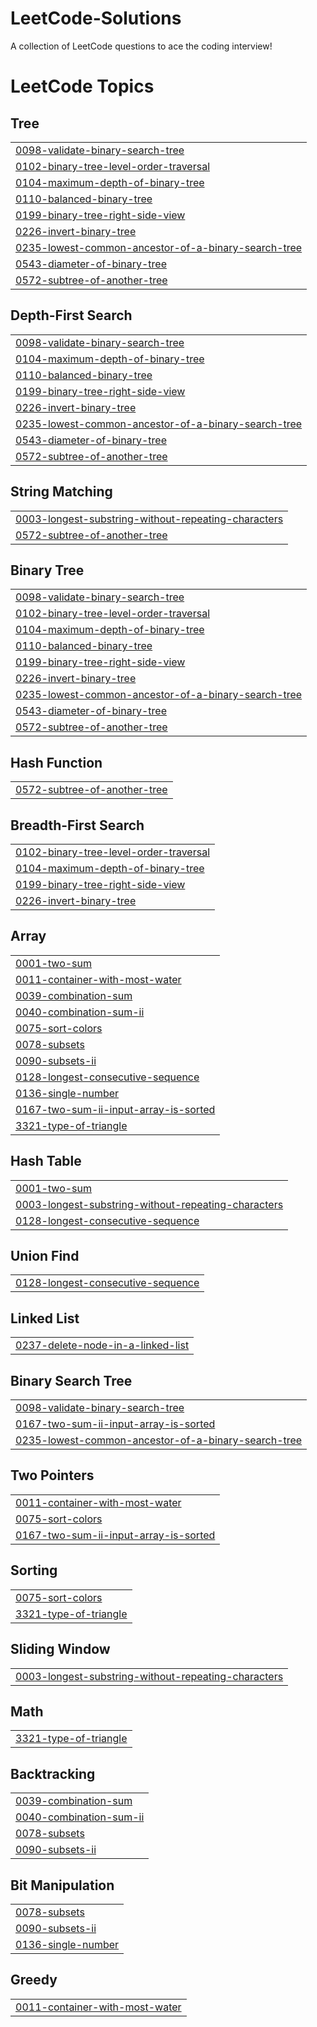 # LeetCode-Solutions
A collection of LeetCode questions to ace the coding interview!

<!---LeetCode Topics Start-->
# LeetCode Topics
## Tree
|  |
| ------- |
| [0098-validate-binary-search-tree](https://github.com/InspectorAB/LeetCode-Solutions/tree/master/0098-validate-binary-search-tree) |
| [0102-binary-tree-level-order-traversal](https://github.com/InspectorAB/LeetCode-Solutions/tree/master/0102-binary-tree-level-order-traversal) |
| [0104-maximum-depth-of-binary-tree](https://github.com/InspectorAB/LeetCode-Solutions/tree/master/0104-maximum-depth-of-binary-tree) |
| [0110-balanced-binary-tree](https://github.com/InspectorAB/LeetCode-Solutions/tree/master/0110-balanced-binary-tree) |
| [0199-binary-tree-right-side-view](https://github.com/InspectorAB/LeetCode-Solutions/tree/master/0199-binary-tree-right-side-view) |
| [0226-invert-binary-tree](https://github.com/InspectorAB/LeetCode-Solutions/tree/master/0226-invert-binary-tree) |
| [0235-lowest-common-ancestor-of-a-binary-search-tree](https://github.com/InspectorAB/LeetCode-Solutions/tree/master/0235-lowest-common-ancestor-of-a-binary-search-tree) |
| [0543-diameter-of-binary-tree](https://github.com/InspectorAB/LeetCode-Solutions/tree/master/0543-diameter-of-binary-tree) |
| [0572-subtree-of-another-tree](https://github.com/InspectorAB/LeetCode-Solutions/tree/master/0572-subtree-of-another-tree) |
## Depth-First Search
|  |
| ------- |
| [0098-validate-binary-search-tree](https://github.com/InspectorAB/LeetCode-Solutions/tree/master/0098-validate-binary-search-tree) |
| [0104-maximum-depth-of-binary-tree](https://github.com/InspectorAB/LeetCode-Solutions/tree/master/0104-maximum-depth-of-binary-tree) |
| [0110-balanced-binary-tree](https://github.com/InspectorAB/LeetCode-Solutions/tree/master/0110-balanced-binary-tree) |
| [0199-binary-tree-right-side-view](https://github.com/InspectorAB/LeetCode-Solutions/tree/master/0199-binary-tree-right-side-view) |
| [0226-invert-binary-tree](https://github.com/InspectorAB/LeetCode-Solutions/tree/master/0226-invert-binary-tree) |
| [0235-lowest-common-ancestor-of-a-binary-search-tree](https://github.com/InspectorAB/LeetCode-Solutions/tree/master/0235-lowest-common-ancestor-of-a-binary-search-tree) |
| [0543-diameter-of-binary-tree](https://github.com/InspectorAB/LeetCode-Solutions/tree/master/0543-diameter-of-binary-tree) |
| [0572-subtree-of-another-tree](https://github.com/InspectorAB/LeetCode-Solutions/tree/master/0572-subtree-of-another-tree) |
## String Matching
|  |
| ------- |
| [0003-longest-substring-without-repeating-characters](https://github.com/InspectorAB/LeetCode-Solutions/tree/master/0003-longest-substring-without-repeating-characters) |
| [0572-subtree-of-another-tree](https://github.com/InspectorAB/LeetCode-Solutions/tree/master/0572-subtree-of-another-tree) |
## Binary Tree
|  |
| ------- |
| [0098-validate-binary-search-tree](https://github.com/InspectorAB/LeetCode-Solutions/tree/master/0098-validate-binary-search-tree) |
| [0102-binary-tree-level-order-traversal](https://github.com/InspectorAB/LeetCode-Solutions/tree/master/0102-binary-tree-level-order-traversal) |
| [0104-maximum-depth-of-binary-tree](https://github.com/InspectorAB/LeetCode-Solutions/tree/master/0104-maximum-depth-of-binary-tree) |
| [0110-balanced-binary-tree](https://github.com/InspectorAB/LeetCode-Solutions/tree/master/0110-balanced-binary-tree) |
| [0199-binary-tree-right-side-view](https://github.com/InspectorAB/LeetCode-Solutions/tree/master/0199-binary-tree-right-side-view) |
| [0226-invert-binary-tree](https://github.com/InspectorAB/LeetCode-Solutions/tree/master/0226-invert-binary-tree) |
| [0235-lowest-common-ancestor-of-a-binary-search-tree](https://github.com/InspectorAB/LeetCode-Solutions/tree/master/0235-lowest-common-ancestor-of-a-binary-search-tree) |
| [0543-diameter-of-binary-tree](https://github.com/InspectorAB/LeetCode-Solutions/tree/master/0543-diameter-of-binary-tree) |
| [0572-subtree-of-another-tree](https://github.com/InspectorAB/LeetCode-Solutions/tree/master/0572-subtree-of-another-tree) |
## Hash Function
|  |
| ------- |
| [0572-subtree-of-another-tree](https://github.com/InspectorAB/LeetCode-Solutions/tree/master/0572-subtree-of-another-tree) |
## Breadth-First Search
|  |
| ------- |
| [0102-binary-tree-level-order-traversal](https://github.com/InspectorAB/LeetCode-Solutions/tree/master/0102-binary-tree-level-order-traversal) |
| [0104-maximum-depth-of-binary-tree](https://github.com/InspectorAB/LeetCode-Solutions/tree/master/0104-maximum-depth-of-binary-tree) |
| [0199-binary-tree-right-side-view](https://github.com/InspectorAB/LeetCode-Solutions/tree/master/0199-binary-tree-right-side-view) |
| [0226-invert-binary-tree](https://github.com/InspectorAB/LeetCode-Solutions/tree/master/0226-invert-binary-tree) |
## Array
|  |
| ------- |
| [0001-two-sum](https://github.com/InspectorAB/LeetCode-Solutions/tree/master/0001-two-sum) |
| [0011-container-with-most-water](https://github.com/InspectorAB/LeetCode-Solutions/tree/master/0011-container-with-most-water) |
| [0039-combination-sum](https://github.com/InspectorAB/LeetCode-Solutions/tree/master/0039-combination-sum) |
| [0040-combination-sum-ii](https://github.com/InspectorAB/LeetCode-Solutions/tree/master/0040-combination-sum-ii) |
| [0075-sort-colors](https://github.com/InspectorAB/LeetCode-Solutions/tree/master/0075-sort-colors) |
| [0078-subsets](https://github.com/InspectorAB/LeetCode-Solutions/tree/master/0078-subsets) |
| [0090-subsets-ii](https://github.com/InspectorAB/LeetCode-Solutions/tree/master/0090-subsets-ii) |
| [0128-longest-consecutive-sequence](https://github.com/InspectorAB/LeetCode-Solutions/tree/master/0128-longest-consecutive-sequence) |
| [0136-single-number](https://github.com/InspectorAB/LeetCode-Solutions/tree/master/0136-single-number) |
| [0167-two-sum-ii-input-array-is-sorted](https://github.com/InspectorAB/LeetCode-Solutions/tree/master/0167-two-sum-ii-input-array-is-sorted) |
| [3321-type-of-triangle](https://github.com/InspectorAB/LeetCode-Solutions/tree/master/3321-type-of-triangle) |
## Hash Table
|  |
| ------- |
| [0001-two-sum](https://github.com/InspectorAB/LeetCode-Solutions/tree/master/0001-two-sum) |
| [0003-longest-substring-without-repeating-characters](https://github.com/InspectorAB/LeetCode-Solutions/tree/master/0003-longest-substring-without-repeating-characters) |
| [0128-longest-consecutive-sequence](https://github.com/InspectorAB/LeetCode-Solutions/tree/master/0128-longest-consecutive-sequence) |
## Union Find
|  |
| ------- |
| [0128-longest-consecutive-sequence](https://github.com/InspectorAB/LeetCode-Solutions/tree/master/0128-longest-consecutive-sequence) |
## Linked List
|  |
| ------- |
| [0237-delete-node-in-a-linked-list](https://github.com/InspectorAB/LeetCode-Solutions/tree/master/0237-delete-node-in-a-linked-list) |
## Binary Search Tree
|  |
| ------- |
| [0098-validate-binary-search-tree](https://github.com/InspectorAB/LeetCode-Solutions/tree/master/0098-validate-binary-search-tree) |
| [0167-two-sum-ii-input-array-is-sorted](https://github.com/InspectorAB/LeetCode-Solutions/tree/master/0167-two-sum-ii-input-array-is-sorted) |
| [0235-lowest-common-ancestor-of-a-binary-search-tree](https://github.com/InspectorAB/LeetCode-Solutions/tree/master/0235-lowest-common-ancestor-of-a-binary-search-tree) |
## Two Pointers
|  |
| ------- |
| [0011-container-with-most-water](https://github.com/InspectorAB/LeetCode-Solutions/tree/master/0011-container-with-most-water) |
| [0075-sort-colors](https://github.com/InspectorAB/LeetCode-Solutions/tree/master/0075-sort-colors) |
| [0167-two-sum-ii-input-array-is-sorted](https://github.com/InspectorAB/LeetCode-Solutions/tree/master/0167-two-sum-ii-input-array-is-sorted) |
## Sorting
|  |
| ------- |
| [0075-sort-colors](https://github.com/InspectorAB/LeetCode-Solutions/tree/master/0075-sort-colors) |
| [3321-type-of-triangle](https://github.com/InspectorAB/LeetCode-Solutions/tree/master/3321-type-of-triangle) |
## Sliding Window
|  |
| ------- |
| [0003-longest-substring-without-repeating-characters](https://github.com/InspectorAB/LeetCode-Solutions/tree/master/0003-longest-substring-without-repeating-characters) |
## Math
|  |
| ------- |
| [3321-type-of-triangle](https://github.com/InspectorAB/LeetCode-Solutions/tree/master/3321-type-of-triangle) |
## Backtracking
|  |
| ------- |
| [0039-combination-sum](https://github.com/InspectorAB/LeetCode-Solutions/tree/master/0039-combination-sum) |
| [0040-combination-sum-ii](https://github.com/InspectorAB/LeetCode-Solutions/tree/master/0040-combination-sum-ii) |
| [0078-subsets](https://github.com/InspectorAB/LeetCode-Solutions/tree/master/0078-subsets) |
| [0090-subsets-ii](https://github.com/InspectorAB/LeetCode-Solutions/tree/master/0090-subsets-ii) |
## Bit Manipulation
|  |
| ------- |
| [0078-subsets](https://github.com/InspectorAB/LeetCode-Solutions/tree/master/0078-subsets) |
| [0090-subsets-ii](https://github.com/InspectorAB/LeetCode-Solutions/tree/master/0090-subsets-ii) |
| [0136-single-number](https://github.com/InspectorAB/LeetCode-Solutions/tree/master/0136-single-number) |
## Greedy
|  |
| ------- |
| [0011-container-with-most-water](https://github.com/InspectorAB/LeetCode-Solutions/tree/master/0011-container-with-most-water) |
<!---LeetCode Topics End-->
